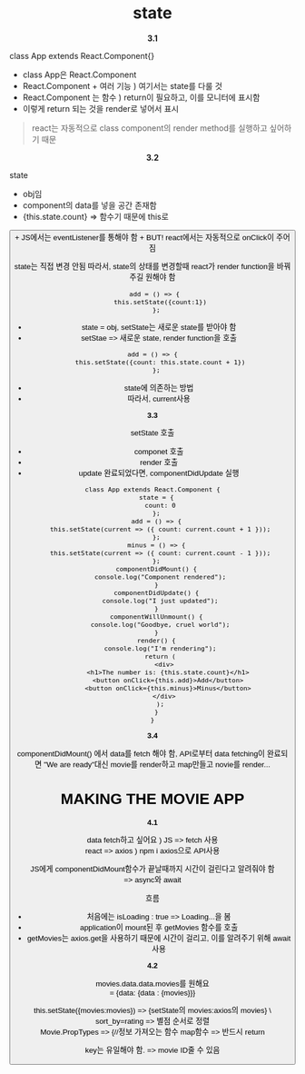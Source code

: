 <h1 align="center">
state
</h1> 
<p align="center">
  <strong>3.1</strong><br>
</p>

class App extends React.Component{}   
+ class App은 React.Component  
+ React.Component + 여러 기능 ) 여기서는 state를 다룰 것
+ React.Component 는 함수 ) return이 필요하고, 이를 모니터에 표시함
+ 이렇게 return 되는 것을 render로 넣어서 표시
> react는 자동적으로 class component의 render method를 실행하고 싶어하기 때문

<p align="center">
  <strong>3.2</strong><br>
</p>

state
+ obj임
+ component의 data를 넣을 공간 존재함
+  {this.state.count} => 함수기 때문에 this로 

<button onClick>
+ JS에서는 eventListener를 통해야 함 
+ BUT! react에서는 자동적으로 onClick이 주어짐

state는 직접 변경 안됨
따라서, state의 상태를 변경할때 react가 render function을 바꿔주길 원해야 함

```react
 add = () => {
    this.setState({count:1})
  };
```
+ state = obj, setState는 새로운 state를 받아야 함
+ setStae => 새로운 state, render function을 호출

```react
add = () => {
    this.setState({count: this.state.count + 1})
  };
```
+ state에 의존하는 방법
+ 따라서, current사용

<p align="center">
  <strong>3.3</strong><br>
</p>

setState 호출
+ componet 호출
+ render 호출
+ update 완료되었다면, componentDidUpdate 실행
```react
class App extends React.Component {
  state = {
    count: 0
  };
  add = () => {
    this.setState(current => ({ count: current.count + 1 }));
  };
  minus = () => {
    this.setState(current => ({ count: current.count - 1 }));
  };
  componentDidMount() {
    console.log("Component rendered");
  }
  componentDidUpdate() {
    console.log("I just updated");
  }
  componentWillUnmount() {
    console.log("Goodbye, cruel world");
  }
  render() {
    console.log("I'm rendering");
    return (
      <div>
        <h1>The number is: {this.state.count}</h1>
        <button onClick={this.add}>Add</button>
        <button onClick={this.minus}>Minus</button>
      </div>
    );
  }
}
```
<p align="center">
  <strong>3.4</strong><br>
</p>
componentDidMount() 에서 data를 fetch 해야 함, API로부터 data fetching이 완료되면 "We are ready"대신 movie를 render하고 map만들고 novie를 render...

<h1 align="center">
MAKING THE MOVIE APP
</h1> 
<p align="center">
  <strong>4.1</strong><br>
</p>

data fetch하고 싶어요 )
JS => fetch 사용   
react => axios ) npm i axios으로 API사용   

JS에게 componentDidMount함수가 끝날때까지 시간이 걸린다고 알려줘야 함   
=> async와 await

흐름
+ 처음에는 isLoading : true => Loading...을 봄
+ application이 mount된 후 getMovies 함수를 호출
+ getMovies는 axios.get을 사용하기 때문에 시간이 걸리고, 이를 알려주기 위해 await사용

<p align="center">
  <strong>4.2</strong><br>
</p>

movies.data.data.movies를 원해요   
= {data: {data : {movies}}}

this.setState({movies:movies}) => {setState의 movies:axios의 movies}  \ 
sort_by=rating => 별점 순서로 정렬   \
Movie.PropTypes => {//정보 가져오는 함수
map함수 => 반드시 return

key는 유일해야 함. => movie ID줄 수 있음


